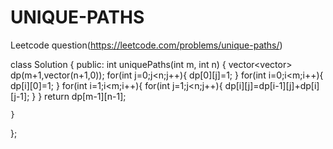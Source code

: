 # UNIQUE-PATHS
Leetcode question(https://leetcode.com/problems/unique-paths/)

class Solution {
public:
    int uniquePaths(int m, int n) {
        vector<vector<int>> dp(m+1,vector<int>(n+1,0));
        for(int j=0;j<n;j++){
            dp[0][j]=1;
        }
        for(int i=0;i<m;i++){
            dp[i][0]=1;
        }
        for(int i=1;i<m;i++){
            for(int j=1;j<n;j++){
                dp[i][j]=dp[i-1][j]+dp[i][j-1];
            }
        }
        return dp[m-1][n-1];
        
    }
};
